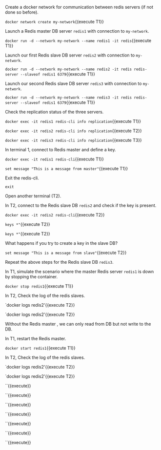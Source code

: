 Create a docker network for communication between redis servers (if not done so before).

`docker network create my-network`{{execute T1}}

Launch a Redis master DB server `redis1` with connection to `my-network`.

`docker run -d --network my-network --name redis1 -it redis`{{execute T1}}

Launch our first Redis slave DB server `redis2` with connection to `my-network`. 

`docker run -d --network my-network --name redis2 -it redis redis-server --slaveof redis1 6379`{{execute T1}}

Launch our second Redis slave DB server `redis3` with connection to `my-network`.

`docker run -d --network my-network --name redis3 -it redis redis-server --slaveof redis1 6379`{{execute T1}}


Check the replication status of the three servers.

`docker exec -it redis1 redis-cli info replication`{{execute T1}}

`docker exec -it redis2 redis-cli info replication`{{execute T2}}

`docker exec -it redis3 redis-cli info replication`{{execute T3}}


In terminal 1, connect to Redis master and define a key.

`docker exec -it redis1 redis-cli`{{execute T1}}

`set message "This is a message from master"`{{execute T1}}

Exit the redis-cli.

`exit`


Open another terminal (T2).

In T2, connect to the Redis slave DB `redis2` and check if the key is present.

`docker exec -it redis2 redis-cli`{{execute T2}}

`keys *"`{{execute T2}}

`keys *"`{{execute T2}}

What happens if you try to create a key in the slave DB?

`set message "This is a message from slave"`{{execute T2}}

Repeat the above steps for the Redis slave DB `redis3`.


In T1, simulate the scenario where the master Redis server `redis1` is down by stopping the container.

`docker stop redis1`{{execute T1}}

In T2, Check the log of the redis slaves.

`docker logs redis2'{{execute T2}}

`docker logs redis2'{{execute T2}}

Without the Redis master , we can only read from DB but not write to the DB.

In T1, restart the Redis master.

`docker start redis1`{{execute T1}}


In T2, Check the log of the redis slaves.

`docker logs redis2'{{execute T2}}

`docker logs redis2'{{execute T2}}


``{{execute}}

``{{execute}}

``{{execute}}

``{{execute}}

``{{execute}}

``{{execute}}

``{{execute}}